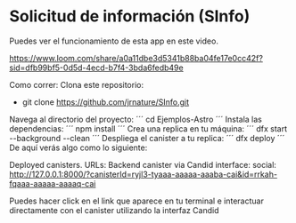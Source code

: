 # Solicitud de información (SInfo)
Puedes ver el funcionamiento de esta app en este video.

https://www.loom.com/share/a0a11dbe3d5341b88ba04fe17e0cc42f?sid=dfb99bf5-0d5d-4ecd-b7f4-3bda6fedb49e


Como correr:
Clona este repositorio:
* git clone https://github.com/jrnature/SInfo.git

Navega al directorio del proyecto:
´´´
cd Ejemplos-Astro
´´´
Instala las dependencias:
´´´
npm install
´´´
Crea una replica en tu máquina:
´´´
dfx start --background --clean
´´´
Despliega el canister a tu replica:
´´´
dfx deploy
´´´
De aquí verás algo como lo siguiente:

Deployed canisters.
URLs:
  Backend canister via Candid interface:
    social: http://127.0.0.1:8000/?canisterId=ryjl3-tyaaa-aaaaa-aaaba-cai&id=rrkah-fqaaa-aaaaa-aaaaq-cai

Puedes hacer click en el link que aparece en tu terminal e interactuar directamente con el canister utilizando la interfaz Candid
